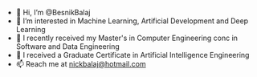 - 👋 Hi, I’m @BesnikBalaj
- 👀 I’m interested in Machine Learning, Artificial Development and Deep Learning
- 🌱 I recently received my Master's in Computer Engineering conc in Software and Data Engineering
- 🌱 I received a Graduate Certificate in Artificial Intelligence Engineering
- 📫 Reach me at nickbalaj@hotmail.com 

<!---
BesnikBalaj/BesnikBalaj is a ✨ special ✨ repository because its `README.md` (this file) appears on your GitHub profile.
You can click the Preview link to take a look at your changes.
--->
